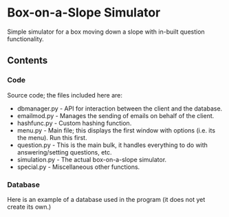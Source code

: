 # Box-on-a-Slope Simulator
Simple simulator for a box moving down a slope with in-built question functionality.

## Contents

### Code
Source code; the files included here are:
* dbmanager.py - API for interaction between the client and the database.
* emailmod.py - Manages the sending of emails on behalf of the client.
* hashfunc.py - Custom hashing function.
* menu.py - Main file; this displays the first window with options (i.e. its the menu). Run this first.
* question.py - This is the main bulk, it handles everything to do with answering/setting questions, etc.
* simulation.py - The actual box-on-a-slope simulator.
* special.py - Miscellaneous other functions.

### Database
Here is an example of a database used in the program (it does not yet create its own.) 
